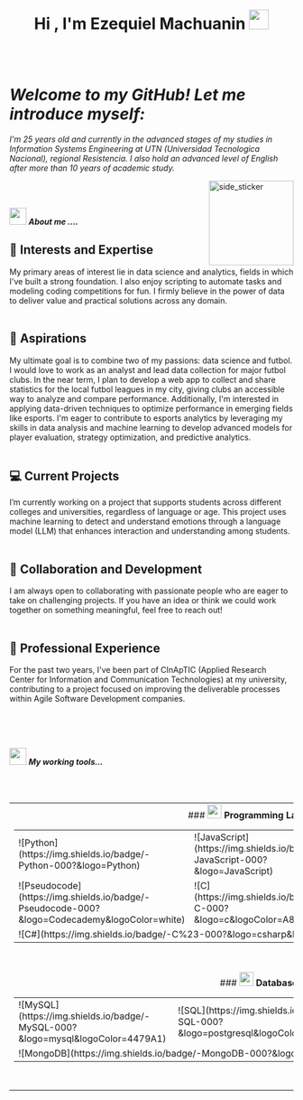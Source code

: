<h1 align="center">Hi , I'm Ezequiel Machuanin <img src="https://media.giphy.com/media/hvRJCLFzcasrR4ia7z/giphy.gif" width="35"></h1>

<br><br>
<p align="center">
  <em>
    <h1>Welcome to my GitHub! Let me introduce myself:</h1>
                  I'm 25 years old and currently in the advanced stages of my studies in Information Systems Engineering at UTN (Universidad Tecnologica Nacional), regional Resistencia. 
                                      I also hold an advanced level of English after more than 10 years of academic study.
  </em> 
  <br>

</p>

<img align="right" width=150px height=150px alt="side_sticker" src="https://media.giphy.com/media/TEnXkcsHrP4YedChhA/giphy.gif" />
<br><br>


<img src="https://media.giphy.com/media/iY8CRBdQXODJSCERIr/giphy.gif" width="30px">&nbsp;***About me ....***

<h2>🚀 Interests and Expertise</h2>
My primary areas of interest lie in data science and analytics, fields in which I've built a strong foundation. I also enjoy scripting to automate tasks and modeling coding competitions for fun. I firmly believe in the power of data to deliver value and practical solutions across any domain.<br><br>
<h2>🎯 Aspirations</h2>
My ultimate goal is to combine two of my passions: data science and futbol. I would love to work as an analyst and lead data collection for major futbol clubs. In the near term, I plan to develop a web app to collect and share statistics for the local futbol leagues in my city, giving clubs an accessible way to analyze and compare performance. Additionally, I'm interested in applying data-driven techniques to optimize performance in emerging fields like esports. I'm eager to contribute to esports analytics by leveraging my skills in data analysis and machine learning to develop advanced models for player evaluation, strategy optimization, and predictive analytics.<br><br>
<h2>💻 Current Projects</h2>
I’m currently working on a project that supports students across different colleges and universities, regardless of language or age. This project uses machine learning to detect and understand emotions through a language model (LLM) that enhances interaction and understanding among students.<br><br>
<h2>🤝 Collaboration and Development</h2>
I am always open to collaborating with passionate people who are eager to take on challenging projects. If you have an idea or think we could work together on something meaningful, feel free to reach out!<br><br>
<h2>🏢 Professional Experience</h2>
For the past two years, I've been part of CInApTIC (Applied Research Center for Information and Communication Technologies) at my university, contributing to a project focused on improving the deliverable processes within Agile Software Development companies.<br><br>

 <br><br>

<img src="https://media.giphy.com/media/iY8CRBdQXODJSCERIr/giphy.gif" width="30px">&nbsp;***My working tools...***


<br><br>

<table>
  <tr>
    <td align="center">
      ### <picture> <img src="https://github.com/7oSkaaa/7oSkaaa/blob/main/Images/Programming_Languages.gif?raw=true" width=25px></picture>
      <b>Programming Languages</b>
      <br>
      <table>
        <tr>
          <td>![Python](https://img.shields.io/badge/-Python-000?&logo=Python)</td>
          <td>![JavaScript](https://img.shields.io/badge/-JavaScript-000?&logo=JavaScript)</td>
          <td>![TypeScript](https://img.shields.io/badge/-TypeScript-000?&logo=TypeScript&logoColor=007ACC)</td>
        </tr>
        <tr>
          <td>![Pseudocode](https://img.shields.io/badge/-Pseudocode-000?&logo=Codecademy&logoColor=white)</td>
          <td>![C](https://img.shields.io/badge/-C-000?&logo=c&logoColor=A8B9CC)</td>
          <td>![C++](https://img.shields.io/badge/-C++-000?&logo=cplusplus&logoColor=00599C)</td>
        </tr>
        <tr>
          <td colspan="3">![C#](https://img.shields.io/badge/-C%23-000?&logo=csharp&logoColor=239120)</td>
        </tr>
      </table>
    </td>
    <td align="center">
      ### <picture> <img src="https://github.com/7oSkaaa/7oSkaaa/blob/main/Images/Front_End.gif?raw=true" width=30px></picture>
      <b>Web Development</b>
      <br>
      <table>
        <tr>
          <td>![HTML5](https://img.shields.io/badge/-HTML5-000?&logo=html5)</td>
          <td>![CSS3](https://img.shields.io/badge/-CSS3-000?&logo=css3&logoColor=1572B6)</td>
          <td>![JavaScript](https://img.shields.io/badge/-JavaScript-000?&logo=JavaScript)</td>
        </tr>
        <tr>
          <td>![Django](https://img.shields.io/badge/-Django-000?&logo=django&logoColor=092E20)</td>
          <td>![React](https://img.shields.io/badge/-React-000?&logo=React&logoColor=61DAFB)</td>
          <td>![Flask](https://img.shields.io/badge/-Flask-000?&logo=Flask&logoColor=white)</td>
        </tr>
      </table>
    </td>
    <td align="center">
      ### <picture> <img src="https://github.com/7oSkaaa/7oSkaaa/blob/main/Images/Software_Tools.gif?raw=true" width=25px></picture>
      <b>Data Analysis</b>
      <br>
      <table>
        <tr>
          <td>![Numpy](https://img.shields.io/badge/-Numpy-000?&logo=numpy&logoColor=4FA9DC)</td>
          <td>![Pandas](https://img.shields.io/badge/-Pandas-000?&logo=pandas&logoColor=150458)</td>
          <td>![Tableau](https://img.shields.io/badge/-Tableau-000?&logo=Tableau&logoColor=E97627)</td>
        </tr>
        <tr>
          <td>![OpenCV](https://img.shields.io/badge/-OpenCV-000?&logo=opencv&logoColor=5C3EE8)</td>
          <td>![TensorFlow](https://img.shields.io/badge/-TensorFlow-000?&logo=tensorflow&logoColor=FF6F00)</td>
          <td></td>
        </tr>
      </table>
    </td>
  </tr>
  <tr>
    <td align="center">
      ### <picture> <img src="https://github.com/7oSkaaa/7oSkaaa/blob/main/Images/Right_Side.gif?raw=true" width=25px></picture>
      <b>Databases</b>
      <br>
      <table>
        <tr>
          <td>![MySQL](https://img.shields.io/badge/-MySQL-000?&logo=mysql&logoColor=4479A1)</td>
          <td>![SQL](https://img.shields.io/badge/-SQL-000?&logo=postgresql&logoColor=316192)</td>
          <td>![SQLite](https://img.shields.io/badge/-SQLite-000?&logo=sqlite&logoColor=003B57)</td>
        </tr>
        <tr>
          <td colspan="3">![MongoDB](https://img.shields.io/badge/-MongoDB-000?&logo=mongodb&logoColor=47A248)</td>
        </tr>
      </table>
    </td>
    <td align="center">
      ### <picture> <img src="https://github.com/7oSkaaa/7oSkaaa/blob/main/Images/IDEs.gif?raw=true" width=25px></picture>
      <b>IDEs</b>
      <br>
      <table>
        <tr>
          <td>![Visual Studio Code](https://img.shields.io/badge/-Visual%20Studio%20Code-000?&logo=visual-studio-code&logoColor=007ACC)</td>
          <td>![Jupyter](https://img.shields.io/badge/-Jupyter-000?&logo=Jupyter&logoColor=F37626)</td>
          <td></td>
        </tr>
      </table>
    </td>
    <td align="center">
      ### <picture> <img src="https://github.com/7oSkaaa/7oSkaaa/blob/main/Images/OS.gif?raw=true" width=25px></picture>
      <b>Operating Systems</b>
      <br>
      <table>
        <tr>
          <td>![Windows](https://img.shields.io/badge/-Windows-000?&logo=windows&logoColor=00ADEF)</td>
          <td>![Ubuntu](https://img.shields.io/badge/-Ubuntu-000?&logo=Ubuntu&logoColor=E95420)</td>
          <td>![Kali Linux](https://img.shields.io/badge/-Kali%20Linux-000?&logo=KaliLinux&logoColor=557C94)</td>
        </tr>
        <tr>
          <td>![Debian](https://img.shields.io/badge/-Debian-000?&logo=debian&logoColor=A81D33)</td>
          <td>![Android](https://img.shields.io/badge/-Android-000?&logo=android&logoColor=3DDC84)</td>
          <td></td>
        </tr>
      </table>
    </td>
  </tr>
</table>


